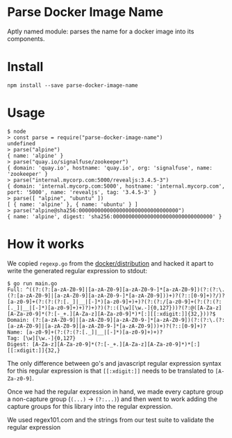 # Parse Docker Image Name

Aptly named module: parses the name for a docker image into its components.

# Install

```
npm install --save parse-docker-image-name
```

# Usage

```
$ node
> const parse = require("parse-docker-image-name")
undefined
> parse("alpine")
{ name: 'alpine' }
> parse("quay.io/signalfuse/zookeeper")
{ domain: 'quay.io', hostname: 'quay.io', org: 'signalfuse', name: 'zookeeper' }
> parse("internal.mycorp.com:5000/revealjs:3.4.5-3")
{ domain: 'internal.mycorp.com:5000', hostname: 'internal.mycorp.com', port: '5000', name: 'revealjs', tag: '3.4.5-3' }
> parse([ "alpine", "ubuntu" ])
[ { name: 'alpine' }, { name: 'ubuntu' } ]
> parse("alpine@sha256:00000000000000000000000000000000")
{ name: 'alpine', digest: 'sha256:00000000000000000000000000000000' }
```

# How it works

We copied `regexp.go` from the [docker/distribution](https://github.com/docker/distribution/blob/1d0ea8ed7b69a3146eb9182ab0d7eca55c695af3/reference/regexp.go#L68-L70) and hacked it apart to write the generated regular expression to stdout:

```
$ go run main.go
Full: ^((?:(?:[a-zA-Z0-9]|[a-zA-Z0-9][a-zA-Z0-9-]*[a-zA-Z0-9])(?:(?:\.(?:[a-zA-Z0-9]|[a-zA-Z0-9][a-zA-Z0-9-]*[a-zA-Z0-9]))+)?(?::[0-9]+)?/)?[a-z0-9]+(?:(?:(?:[._]|__|[-]*)[a-z0-9]+)+)?(?:(?:/[a-z0-9]+(?:(?:(?:[._]|__|[-]*)[a-z0-9]+)+)?)+)?)(?::([\w][\w.-]{0,127}))?(?:@([A-Za-z][A-Za-z0-9]*(?:[-_+.][A-Za-z][A-Za-z0-9]*)*[:][[:xdigit:]]{32,}))?$
Domain: (?:[a-zA-Z0-9]|[a-zA-Z0-9][a-zA-Z0-9-]*[a-zA-Z0-9])(?:(?:\.(?:[a-zA-Z0-9]|[a-zA-Z0-9][a-zA-Z0-9-]*[a-zA-Z0-9]))+)?(?::[0-9]+)?
Name: [a-z0-9]+(?:(?:(?:[._]|__|[-]*)[a-z0-9]+)+)?
Tag: [\w][\w.-]{0,127}
Digest: [A-Za-z][A-Za-z0-9]*(?:[-_+.][A-Za-z][A-Za-z0-9]*)*[:][[:xdigit:]]{32,}
```

The only difference between go's and javascript regular expression syntax for this regular expression is that `[[:xdigit:]]` needs to be translated to `[A-Za-z0-9]`.

Once we had the regular expression in hand, we made every capture group a non-capture group (`(...)` -> `(?:...)`) and then went to work adding the capture groups for this library into the regular expression.

We used regex101.com and the strings from our test suite to validate the regular expression
